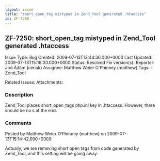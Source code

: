 ```yaml
---
layout: issue
title: "short_open_tag mistyped in Zend_Tool generated .htaccess"
id: ZF-7250
---
```


ZF-7250: short\_open\_tag mistyped in Zend\_Tool generated .htaccess
--------------------------------------------------------------------

 Issue Type: Bug Created: 2009-07-13T13:44:36.000+0000 Last Updated: 2009-07-13T15:16:30.000+0000 Status: Resolved Fix version(s): 
 Reporter:  Joó Ádám (ceriak)  Assignee:  Matthew Weier O'Phinney (matthew)  Tags: - Zend\_Tool
 
 Related issues: 
 Attachments: 
### Description

Zend\_Tool places short\_open\_tags php.ini key in .htaccess. However, there should be no s at the end.

 

 

### Comments

Posted by Matthew Weier O'Phinney (matthew) on 2009-07-13T15:14:42.000+0000

Actually, we are removing short open tags from code generated by Zend\_Tool, and this setting will be going away.

 

 